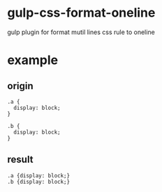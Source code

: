 # gulp-css-format-oneline
gulp plugin for format mutil lines css rule to oneline

# example
## origin
```
.a {
  display: block;
}

.b {
  display: block;
}
```

## result
```
.a {display: block;}
.b {display: block;}
```
